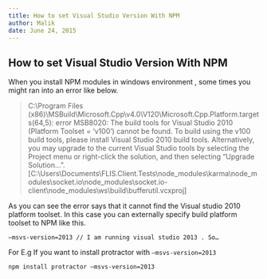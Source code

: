 ```yaml
---
title: How to set Visual Studio Version With NPM
author: Malik
date: June 24, 2015
---
```



## How to set Visual Studio Version With NPM

When you install NPM modules in windows environment  , some times you might ran into an error like below.

> C:\Program Files (x86)\MSBuild\Microsoft.Cpp\v4.0\V120\Microsoft.Cpp.Platform.targets(64,5): error MSB8020: The build tools for Visual Studio 2010 (Platform Toolset = ‘v100’) cannot be found. To build using the v100 build tools, please install Visual Studio 2010 build tools. Alternatively, you may upgrade to the current Visual Studio tools by selecting the Project menu or right-click the solution, and then selecting “Upgrade Solution…”. [C:\Users\Documents\FLIS.Client.Tests\node_modules\karma\node_modules\socket.io\node_modules\socket.io-client\node_modules\ws\build\bufferutil.vcxproj]

As you can see the error says that it cannot find the Visual studio 2010 platform toolset. In this case you can externally specify build platform toolset to NPM like this.

```
–msvs-version=2013 // I am running visual studio 2013 . So…
```

For E.g If you want to install protractor with `–msvs-version=2013`

```
npm install protractor –msvs-version=2013
```